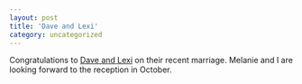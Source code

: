 ```yaml
---
layout: post
title: 'Dave and Lexi'
category: uncategorized
---
```


Congratulations to <a href="http://www.daveandlexi.com/">Dave and Lexi</a> on their recent marriage.  Melanie and I are looking forward to the reception in October.
